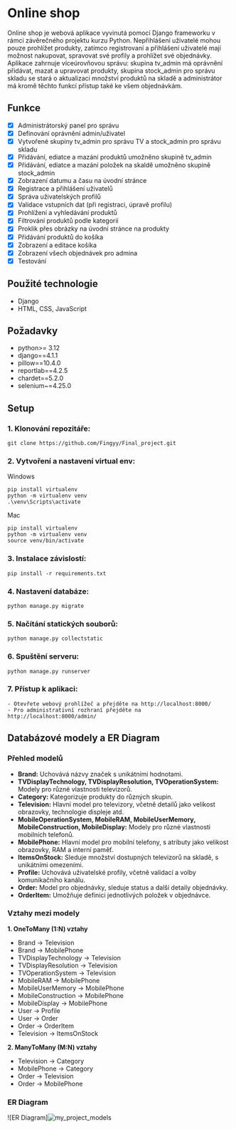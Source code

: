 # Online shop
Online shop je webová aplikace vyvinutá pomocí Django frameworku v rámci závěrečného projektu kurzu Python. Nepřihlášení uživatelé mohou pouze prohlížet produkty, zatímco registrovaní a přihlášení uživatelé mají možnost nakupovat, spravovat své profily a prohlížet své objednávky. Aplikace zahrnuje víceúrovňovou správu: skupina tv_admin má oprávnění přidávat, mazat a upravovat produkty, skupina stock_admin pro správu skladu se stará o aktualizaci množství produktů na skladě a administrátor má kromě těchto funkcí přístup také ke všem objednávkám.

## Funkce
- [x] Administrátorský panel pro správu
- [x] Definování oprávnění admin/uživatel
- [x] Vytvořené skupiny tv_admin pro správu TV a stock_admin pro správu skladu
- [x] Přidávání, ediatce a mazání produktů umožněno skupině tv_admin
- [x] Přidávání, ediatce a mazání položek na skaldě umožněno skupině stock_admin
- [x] Zobrazení datumu a času na úvodní stránce
- [x] Registrace a přihlášení uživatelů
- [x] Správa uživatelských profilů
- [x] Validace vstupních dat (při registraci, úpravě profilu)
- [x] Prohlížení a vyhledávání produktů
- [x] Filtrování produktů podle kategorií
- [x] Proklik přes obrázky na úvodní stránce na produkty
- [x] Přidávání produktů do košíka
- [x] Zobrazení a editace košíka
- [x] Zobrazení všech objednávek pro admina
- [x] Testování

## Použité technologie
- Django
- HTML, CSS, JavaScript

## Požadavky
- python>= 3.12
- django==4.1.1
- pillow==10.4.0
- reportlab==4.2.5
- chardet==5.2.0
- selenium~=4.25.0

## Setup
### 1. Klonování repozitáře:
```
git clone https://github.com/Fingyy/Final_project.git
```
### 2. Vytvoření a nastavení virtual env:
Windows
```
pip install virtualenv
python -m virtualenv venv
.\venv\Scripts\activate
```
Mac
```
pip install virtualenv
python -m virtualenv venv
source venv/bin/activate
```
### 3. Instalace závislostí:
```
pip install -r requirements.txt
```
### 4. Nastavení databáze:
```
python manage.py migrate
```
### 5. Načítání statických souborů:
```
python manage.py collectstatic
```
### 6. Spuštění serveru:
```
python manage.py runserver
```
### 7. Přístup k aplikaci:
```
- Otevřete webový prohlížeč a přejděte na http://localhost:8000/
- Pro administrativní rozhraní přejděte na http://localhost:8000/admin/

```
## Databázové modely a ER Diagram

### Přehled modelů

- **Brand:** Uchovává názvy značek s unikátními hodnotami.
- **TVDisplayTechnology, TVDisplayResolution, TVOperationSystem:** Modely pro různé vlastnosti televizorů.
- **Category:** Kategorizuje produkty do různých skupin.
- **Television:** Hlavní model pro televizory, včetně detailů jako velikost obrazovky, technologie displeje atd.
- **MobileOperationSystem, MobileRAM, MobileUserMemory, MobileConstruction, MobileDisplay:** Modely pro různé vlastnosti mobilních telefonů.
- **MobilePhone:** Hlavní model pro mobilní telefony, s atributy jako velikost obrazovky, RAM a interní paměť.
- **ItemsOnStock:** Sleduje množství dostupných televizorů na skladě, s unikátními omezeními.
- **Profile:** Uchovává uživatelské profily, včetně validací a volby komunikačního kanálu.
- **Order:** Model pro objednávky, sleduje status a další detaily objednávky.
- **OrderItem:** Umožňuje definici jednotlivých položek v objednávce.

### Vztahy mezi modely

**1. OneToMany (1:N) vztahy**
- Brand → Television
- Brand → MobilePhone
- TVDisplayTechnology → Television
- TVDisplayResolution → Television
- TVOperationSystem → Television
- MobileRAM → MobilePhone
- MobileUserMemory → MobilePhone
- MobileConstruction → MobilePhone
- MobileDisplay → MobilePhone
- User → Profile
- User → Order
- Order → OrderItem
- Television → ItemsOnStock

**2. ManyToMany (M:N) vztahy**
- Television → Category
- MobilePhone → Category
- Order → Television
- Order → MobilePhone

### ER Diagram
![ER Diagram]![my_project_models](https://github.com/user-attachments/assets/a4663f3b-27d6-4ee6-b026-4c242278239a)
